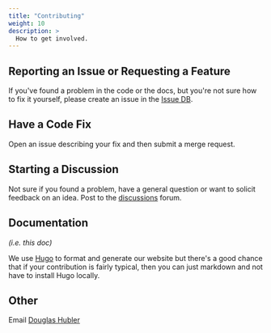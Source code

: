 ```yaml
---
title: "Contributing"
weight: 10
description: >
  How to get involved.
---
```


## Reporting an Issue or Requesting a Feature

If you've found a problem in the code or the docs, but you're not sure how to fix it yourself, please create an issue in the [Issue DB](https://github.com/freeconf/restconf/issues).

## Have a Code Fix

Open an issue describing your fix and then submit a merge request.

## Starting a Discussion

Not sure if you found a problem, have a general question or want to solicit feedback on an idea. Post to the [discussions](https://github.com/orgs/freeconf/discussions) forum.

## Documentation

*(i.e. this doc)*

We use [Hugo](https://gohugo.io/) to format and generate our website but there's a good chance that if your contribution is fairly typical, then you can just markdown and not have to install Hugo locally.

## Other

Email [Douglas Hubler](mailto:douglas@hubler.us)
